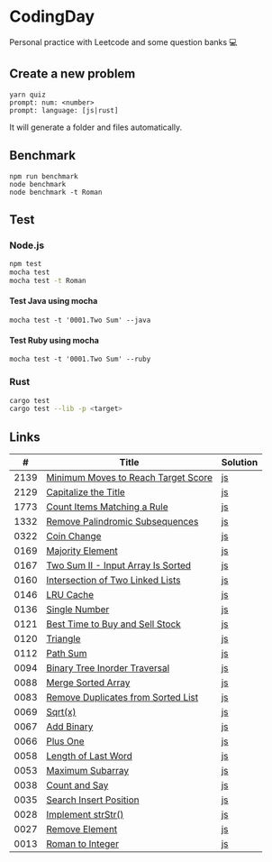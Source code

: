 # CodingDay

Personal practice with Leetcode and some question banks 💻

## Create a new problem

```
yarn quiz
prompt: num: <number>
prompt: language: [js|rust]
```

It will generate a folder and files automatically.

## Benchmark

```
npm run benchmark
node benchmark
node benchmark -t Roman
```

## Test

### Node.js

```sh
npm test
mocha test
mocha test -t Roman
```

#### Test Java using mocha

```
mocha test -t '0001.Two Sum' --java
```

#### Test Ruby using mocha

```
mocha test -t '0001.Two Sum' --ruby
```

### Rust

```sh
cargo test
cargo test --lib -p <target>
```

## Links

| #    | Title                                                                                                                                                 | Solution                                                                                                                       |
| ---- | ----------------------------------------------------------------------------------------------------------------------------------------------------- | ------------------------------------------------------------------------------------------------------------------------------ |
| 2139 | [Minimum Moves to Reach Target Score](https://github.com/CarbonKuo/CodingDay/tree/main/LeetCode/2139.Minimum%20Moves%20to%20Reach%20Target%20Score)   | [js](https://github.com/CarbonKuo/CodingDay/tree/main/LeetCode/2139.Minimum%20Moves%20to%20Reach%20Target%20Score/index.js)    |
| 2129 | [Capitalize the Title](https://github.com/CarbonKuo/CodingDay/tree/main/LeetCode/2129.Capitalize%20the%20Title)                                       | [js](https://github.com/CarbonKuo/CodingDay/tree/main/LeetCode/2129.Capitalize%20the%20Title/index.js)                         |
| 1773 | [Count Items Matching a Rule](https://github.com/CarbonKuo/CodingDay/tree/main/LeetCode/1773.Count%20Items%20Matching%20a%20Rule)                     | [js](https://github.com/CarbonKuo/CodingDay/tree/main/LeetCode/1773.Count%20Items%20Matching%20a%20Rule/index.js)              |
| 1332 | [Remove Palindromic Subsequences](https://github.com/CarbonKuo/CodingDay/tree/main/LeetCode/1332.Remove%20Palindromic%20Subsequences)                 | [js](https://github.com/CarbonKuo/CodingDay/tree/main/LeetCode/1332.Remove%20Palindromic%20Subsequences/index.js)              |
| 0322 | [Coin Change](https://github.com/CarbonKuo/CodingDay/tree/main/LeetCode/0322.Coin%20Change)                                                           | [js](https://github.com/CarbonKuo/CodingDay/tree/main/LeetCode/0322.Coin%20Change/index.js)                                    |
| 0169 | [Majority Element](https://github.com/CarbonKuo/CodingDay/tree/main/LeetCode/0169.Majority%20Element)                                                 | [js](https://github.com/CarbonKuo/CodingDay/tree/main/LeetCode/0169.Majority%20Element/index.js)                               |
| 0167 | [Two Sum II - Input Array Is Sorted](https://github.com/CarbonKuo/CodingDay/tree/main/LeetCode/0167.Two%20Sum%20II%20-%20Input%20Array%20Is%20Sorted) | [js](https://github.com/CarbonKuo/CodingDay/tree/main/LeetCode/0167.Two%20Sum%20II%20-%20Input%20Array%20Is%20Sorted/index.js) |
| 0160 | [Intersection of Two Linked Lists](https://github.com/CarbonKuo/CodingDay/tree/main/LeetCode/0160.Intersection%20of%20Two%20Linked%20Lists)           | [js](https://github.com/CarbonKuo/CodingDay/tree/main/LeetCode/0160.Intersection%20of%20Two%20Linked%20Lists/index.js)         |
| 0146 | [LRU Cache](https://github.com/CarbonKuo/CodingDay/tree/main/LeetCode/0146.LRU%20Cache)                                                               | [js](https://github.com/CarbonKuo/CodingDay/tree/main/LeetCode/0146.LRU%20Cache/index.js)                                      |
| 0136 | [Single Number](https://github.com/CarbonKuo/CodingDay/tree/main/LeetCode/0136.Single%20Number)                                                       | [js](https://github.com/CarbonKuo/CodingDay/tree/main/LeetCode/0136.Single%20Number/index.js)                                  |
| 0121 | [Best Time to Buy and Sell Stock](https://github.com/CarbonKuo/CodingDay/tree/main/LeetCode/0121.Best%20Time%20to%20Buy%20and%20Sell%20Stock)         | [js](https://github.com/CarbonKuo/CodingDay/tree/main/LeetCode/0121.Best%20Time%20to%20Buy%20and%20Sell%20Stock/index.js)      |
| 0120 | [Triangle](https://github.com/CarbonKuo/CodingDay/tree/main/LeetCode/0120.Triangle)                                                                   | [js](https://github.com/CarbonKuo/CodingDay/tree/main/LeetCode/0120.Triangle/index.js)                                         |
| 0112 | [Path Sum](https://github.com/CarbonKuo/CodingDay/tree/main/LeetCode/0112.Path%20Sum)                                                                 | [js](https://github.com/CarbonKuo/CodingDay/tree/main/LeetCode/0112.Path%20Sum/index.js)                                       |
| 0094 | [Binary Tree Inorder Traversal](https://github.com/CarbonKuo/CodingDay/tree/main/LeetCode/0094.Binary%20Tree%20Inorder%20Traversal)                   | [js](https://github.com/CarbonKuo/CodingDay/tree/main/LeetCode/0094.Binary%20Tree%20Inorder%20Traversal/index.js)              |
| 0088 | [Merge Sorted Array](https://github.com/CarbonKuo/CodingDay/tree/main/LeetCode/0088.Merge%20Sorted%20Array)                                           | [js](https://github.com/CarbonKuo/CodingDay/tree/main/LeetCode/0088.Merge%20Sorted%20Array/index.js)                           |
| 0083 | [Remove Duplicates from Sorted List](https://github.com/CarbonKuo/CodingDay/tree/main/LeetCode/0083.Remove%20Duplicates%20from%20Sorted%20List)       | [js](https://github.com/CarbonKuo/CodingDay/tree/main/LeetCode/0083.Remove%20Duplicates%20from%20Sorted%20List/index.js)       |
| 0069 | [Sqrt(x)](<https://github.com/CarbonKuo/CodingDay/tree/main/LeetCode/0069.Sqrt(x)>)                                                                   | [js](<https://github.com/CarbonKuo/CodingDay/tree/main/LeetCode/0069.Sqrt(x)/index.js>)                                        |
| 0067 | [Add Binary](https://github.com/CarbonKuo/CodingDay/tree/main/LeetCode/0067.Add%20Binary)                                                             | [js](https://github.com/CarbonKuo/CodingDay/tree/main/LeetCode/0067.Add%20Binary/index.js)                                     |
| 0066 | [Plus One](https://github.com/CarbonKuo/CodingDay/tree/main/LeetCode/0066.Plus%20One)                                                                 | [js](https://github.com/CarbonKuo/CodingDay/tree/main/LeetCode/0066.Plus%20One/index.js)                                       |
| 0058 | [Length of Last Word](https://github.com/CarbonKuo/CodingDay/tree/main/LeetCode/0058.Length%20of%20Last%20Word)                                       | [js](https://github.com/CarbonKuo/CodingDay/tree/main/LeetCode/0058.Length%20of%20Last%20Word/index.js)                        |
| 0053 | [Maximum Subarray](https://github.com/CarbonKuo/CodingDay/tree/main/LeetCode/0053.Maximum%20Subarray)                                                 | [js](https://github.com/CarbonKuo/CodingDay/tree/main/LeetCode/0053.Maximum%20Subarray/index.js)                               |
| 0038 | [Count and Say](https://github.com/CarbonKuo/CodingDay/tree/main/LeetCode/0038.Count%20and%20Say)                                                     | [js](https://github.com/CarbonKuo/CodingDay/tree/main/LeetCode/0038.Count%20and%20Say/index.js)                                |
| 0035 | [Search Insert Position](https://github.com/CarbonKuo/CodingDay/tree/main/LeetCode/0035.Search%20Insert%20Position)                                   | [js](https://github.com/CarbonKuo/CodingDay/tree/main/LeetCode/0035.Search%20Insert%20Position/index.js)                       |
| 0028 | [Implement strStr()](<https://github.com/CarbonKuo/CodingDay/tree/main/LeetCode/0028.Implement%20strStr()>)                                           | [js](<https://github.com/CarbonKuo/CodingDay/tree/main/LeetCode/0028.Implement%20strStr()/index.js>)                           |
| 0027 | [Remove Element](https://github.com/CarbonKuo/CodingDay/tree/main/LeetCode/0027.Remove%20Element)                                                     | [js](https://github.com/CarbonKuo/CodingDay/tree/main/LeetCode/0027.Remove%20Element/index.js)                                 |
| 0013 | [Roman to Integer](https://github.com/CarbonKuo/CodingDay/tree/main/LeetCode/0013.Roman%20to%20Integer)                                               | [js](https://github.com/CarbonKuo/CodingDay/tree/main/LeetCode/0013.Roman%20to%20Integer/index.js)                             |
